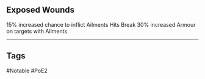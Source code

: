 ## Exposed Wounds
15% increased chance to inflict Ailments
Hits Break 30% increased Armour on targets with Ailments

---
## Tags
#Notable
#PoE2
